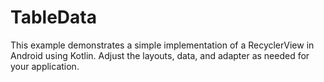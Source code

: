 # TableData
This example demonstrates a simple implementation of a RecyclerView in Android using Kotlin. Adjust the layouts, data, and adapter as needed for your application.

